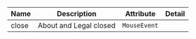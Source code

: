 | Name       | Description                   | Attribute        | Detail |
|------------|-------------------------------|------------------|--------|
|close| About and Legal closed | `MouseEvent`
